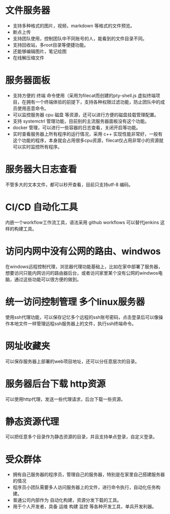 
# 文件服务器
- 支持多种格式的图片，视频，markdown 等格式的文件预览。
- 断点上传
- 支持团队使用，控制团队中不同账号的人，能看到的文件目录不同。
- 支持回收站，多root目录等便捷功能。
- 还能够编辑图片，笔记绘图
- 在线解压缩文件

# 服务器面板
- 支持方便的 终端 命令使用（采用为filecat而创建的pty-shell.js 虚拟终端项目，在拥有一个终端体验的前提下，支持各种权限过滤功能，防止团队中的成员使用恶意命令。
- 可以监控服务器 cpu 磁盘 等资源，还可以进行方便的磁盘挂载管理配置。
- 支持 systemctrl 管理功能，目前别的主流服务器面板没有这个功能。
- docker 管理，可以进行一些容器的日志查看，关闭开启等功能。
- 实时查看服务器上所有程序的运行情况，采用 c++ 实现性能非常好，一般有这个功能的程序，本身就会占用很多cpu资源，filecat仅占用非常小的资源就可以实时监控所有程序。

# 服务器大日志查看
不管多大的文本文件，都可以秒开查看，目前只支持utf-8 编码。

# CI/CD 自动化工具
内嵌一个workflow工作流工具，语法采用 github workflows 可以替代jenkins 这样的构建工具。

# 访问内网中没有公网的路由、windwos
在windows远程控制代理，浏览器代理功能基础上，比如在家中部署了服务器，想要访问只能内网访问的路由器后台，或者访问家里某个没有公网的windwos电脑，通过这些功能可以很方便的做到。

# 统一访问控制管理 多个linux服务器
使用ssh代理功能，可以保存记忆多个远程的ssh账号密码，点击登录后可以像操作本地文件一样管理远程ssh服务器上的文件，执行ssh终端命令。

# 网址收藏夹
可以保存服务器上部署的web项目地址，还可以分任意层次的目录。

# 服务器后台下载 http资源
可以使用http代理，发送一些代理请求，后台下载一些资源。

# 静态资源代理
可以把任意多个目录作为静态资源的目录，并且支持单点登录，自定义登录。

# 受众群体
- 拥有自己服务器的程序员，管理自己的服务器，特别是在家里自己搭建服务器的情况
- 程序员小团队需要多人访问服务器上的文件，进行命令执行，自动化任务构建。
- 普通公司内部作为 自动化构建，资源分发下载的工具。
- 用于个人开发者，具备 运维 构建 监控 等各种开发工具，单兵开发利器。


